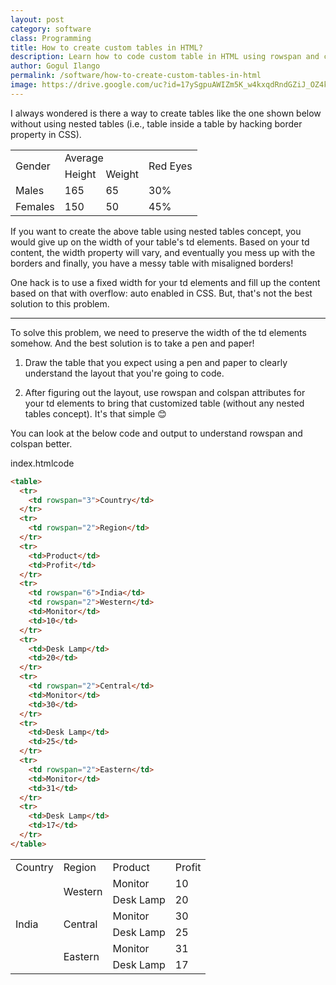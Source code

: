 ```yaml
---
layout: post
category: software
class: Programming
title: How to create custom tables in HTML?
description: Learn how to code custom table in HTML using rowspan and colspan attributes.
author: Gogul Ilango
permalink: /software/how-to-create-custom-tables-in-html
image: https://drive.google.com/uc?id=17ySgpuAWIZm5K_w4kxqdRndGZiJ_OZ4k
---
```


I always wondered is there a way to create tables like the one shown below without using nested tables (i.e., table inside a table by hacking <span class="coding">border</span> property in CSS). 

<table>
  <tr>
    <td rowspan="2">Gender</td>
    <td colspan="2">Average</td>
    <td rowspan="2">Red Eyes</td>
  </tr>
  <tr>
    <td>Height</td>
    <td>Weight</td>
  </tr>
  <tr>
    <td>Males</td>
    <td>165</td>
    <td>65</td>
    <td>30%</td>
  </tr>
  <tr>
    <td>Females</td>
    <td>150</td>
    <td>50</td>
    <td>45%</td>
  </tr>
</table>

If you want to create the above table using nested tables concept, you would give up on the <span class="coding">width</span> of your table's <span class="coding">td</span> elements. Based on your <span class="coding">td</span> content, the <span class="coding">width</span> property will vary, and eventually you mess up with the borders and finally, you have a messy table with misaligned borders!

One hack is to use a fixed width for your <span class="coding">td</span> elements and fill up the content based on that with <span class="coding">overflow: auto</span> enabled in CSS. But, that's not the best solution to this problem.

---

To solve this problem, we need to preserve the <span class="coding">width</span> of the <span class="coding">td</span> elements somehow. And the best solution is to take a pen and paper!

1. Draw the table that you expect using a pen and paper to clearly understand the layout that you're going to code.

2. After figuring out the layout, use <span class="coding">rowspan</span> and <span class="coding">colspan</span> attributes for your <span class="coding">td</span> elements to bring that customized table (without any nested tables concept). It's that simple 😊

You can look at the below code and output to understand <span class="coding">rowspan</span> and <span class="coding">colspan</span> better.

<div class="code-head">index.html<span>code</span></div>

```html
<table>
  <tr>
    <td rowspan="3">Country</td>
  </tr>
  <tr>
    <td rowspan="2">Region</td>
  </tr>
  <tr>
    <td>Product</td>
    <td>Profit</td>
  </tr>
  <tr>
    <td rowspan="6">India</td>
    <td rowspan="2">Western</td>
    <td>Monitor</td>
    <td>10</td>
  </tr>
  <tr>
    <td>Desk Lamp</td>
    <td>20</td>
  </tr>
  <tr>
    <td rowspan="2">Central</td>
    <td>Monitor</td>
    <td>30</td>
  </tr>
  <tr>
    <td>Desk Lamp</td>
    <td>25</td>
  </tr>
  <tr>
    <td rowspan="2">Eastern</td>
    <td>Monitor</td>
    <td>31</td>
  </tr>
  <tr>
    <td>Desk Lamp</td>
    <td>17</td>
  </tr>
</table>
```

<table>
  <tr>
    <td rowspan="3">Country</td>
  </tr>
  <tr>
    <td rowspan="2">Region</td>
  </tr>
  <tr>
    <td>Product</td>
    <td>Profit</td>
  </tr>
  <tr>
    <td rowspan="6">India</td>
    <td rowspan="2">Western</td>
    <td>Monitor</td>
    <td>10</td>
  </tr>
  <tr>
    <td>Desk Lamp</td>
    <td>20</td>
  </tr>
  <tr>
    <td rowspan="2">Central</td>
    <td>Monitor</td>
    <td>30</td>
  </tr>
  <tr>
    <td>Desk Lamp</td>
    <td>25</td>
  </tr>
  <tr>
    <td rowspan="2">Eastern</td>
    <td>Monitor</td>
    <td>31</td>
  </tr>
  <tr>
    <td>Desk Lamp</td>
    <td>17</td>
  </tr>
</table>